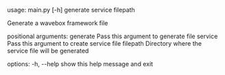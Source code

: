 usage: main.py [-h] generate service filepath

Generate a wavebox framework file

positional arguments:
  generate    Pass this argument to generate file
  service     Pass this argument to create service file
  filepath    Directory where the service file will be generated

options:
  -h, --help  show this help message and exit